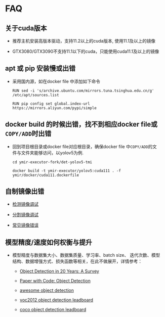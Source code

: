 # FAQ

## 关于cuda版本

- 推荐主机安装高版本驱动，支持11.2以上的cuda版本, 使用11.1及以上的镜像

- GTX3080/GTX3090不支持11.1以下的cuda，只能使用cuda11.1及以上的镜像

## apt 或 pip 安装慢或出错

- 采用国内源，如在docker file 中添加如下命令

    ```
    RUN sed -i 's/archive.ubuntu.com/mirrors.tuna.tsinghua.edu.cn/g' /etc/apt/sources.list

    RUN pip config set global.index-url https://mirrors.aliyun.com/pypi/simple
    ```

## docker build 的时候出错，找不到相应docker file或`COPY/ADD`时出错

- 回到项目根目录或docker file对应根目录，确保docker file 中`COPY/ADD`的文件与文件夹能够访问，以yolov5为例.

    ```
    cd ymir-executor-fork/det-yolov5-tmi

    docker build -t ymir-executor/yolov5:cuda111 . -f ymir/docker/cuda111.dockerfile
    ```

## 自制镜像出错

- [检测镜像调试](./object_detection/test_det.md)

- [分割镜像调试](./image_segmentation/test_semantic_seg.md)

- [常见镜像错误](./common_image_error.md)

## 模型精度/速度如何权衡与提升

- 模型精度与数据集大小、数据集质量、学习率、batch size、 迭代次数、模型结构、数据增强方式、损失函数等相关，在此不做展开，详情参考：

    - [Object Detection in 20 Years: A Survey](https://arxiv.org/abs/1905.05055)

    - [Paper with Code: Object Detection](https://paperswithcode.com/task/object-detection)

    - [awesome object detection](https://github.com/amusi/awesome-object-detection)

    - [voc2012 object detection leadboard](http://host.robots.ox.ac.uk:8080/leaderboard/displaylb.php?challengeid=11&compid=4)

    - [coco object detection leadboard](https://cocodataset.org/#detection-leaderboard)

